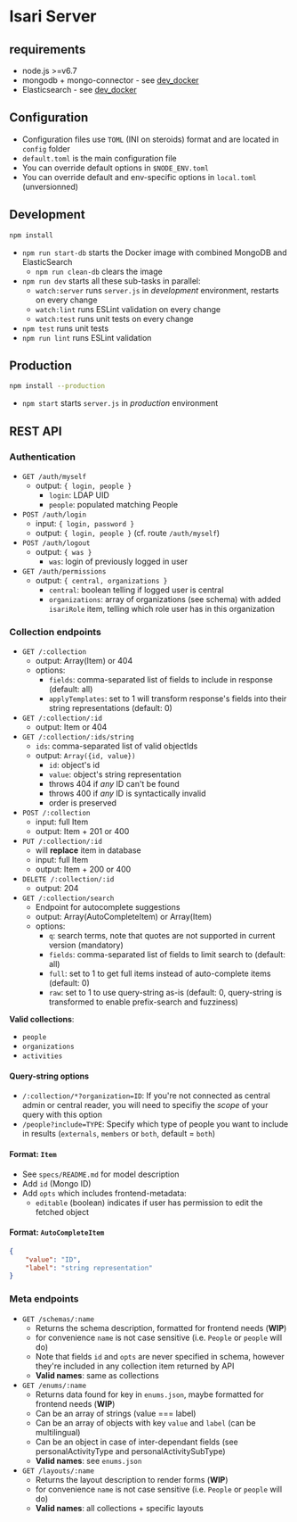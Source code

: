 # Isari Server

## requirements

* node.js >=v6.7
* mongodb + mongo-connector - see [dev_docker](./dev_docker)
* Elasticsearch - see [dev_docker](./dev_docker)

## Configuration

* Configuration files use `TOML` (INI on steroids) format and are located in `config` folder
* `default.toml` is the main configuration file
* You can override default options in `$NODE_ENV.toml`
* You can override default and env-specific options in `local.toml` (unversionned)

## Development

```sh
npm install
```

* `npm run start-db` starts the Docker image with combined MongoDB and ElasticSearch
	* `npm run clean-db` clears the image
* `npm run dev` starts all these sub-tasks in parallel:
	* `watch:server` runs `server.js` in *development* environment, restarts on every change
	* `watch:lint` runs ESLint validation on every change
	* `watch:test` runs unit tests on every change
* `npm test` runs unit tests
* `npm run lint` runs ESLint validation

## Production

```sh
npm install --production
```

* `npm start` starts `server.js` in *production* environment

## REST API

### Authentication

* `GET /auth/myself`
	* output: `{ login, people }`
		* `login`: LDAP UID
		* `people`: populated matching People
* `POST /auth/login`
	* input: `{ login, password }`
	* output: `{ login, people }` (cf. route `/auth/myself`)
* `POST /auth/logout`
	* output: `{ was }`
		* `was`: login of previously logged in user
* `GET /auth/permissions`
	* output: `{ central, organizations }`
		* `central`: boolean telling if logged user is central
		* `organizations`: array of organizations (see schema) with added `isariRole` item, telling which role user has in this organization

### Collection endpoints

* `GET /:collection`
	* output: Array(Item) or 404
	* options:
		* `fields`: comma-separated list of fields to include in response (default: all)
		* `applyTemplates`: set to 1 will transform response's fields into their string representations (default: 0)
* `GET /:collection/:id`
	* output: Item or 404
* `GET /:collection/:ids/string`
	* `ids`: comma-separated list of valid objectIds
	* output: `Array({id, value})`
		* `id`: object's id
		* `value`: object's string representation
		* throws 404 if *any* ID can't be found
		* throws 400 if *any* ID is syntactically invalid
		* order is preserved
* `POST /:collection`
	* input: full Item
	* output: Item + 201 or 400
* `PUT /:collection/:id`
	* will **replace** item in database
	* input: full Item
	* output: Item + 200 or 400
* `DELETE /:collection/:id`
	* output: 204
* `GET /:collection/search`
	* Endpoint for autocomplete suggestions
	* output: Array(AutoCompleteItem) or Array(Item)
	* options:
		* `q`: search terms, note that quotes are not supported in current version (mandatory)
		* `fields`: comma-separated list of fields to limit search to (default: all)
		* `full`: set to 1 to get full items instead of auto-complete items (default: 0)
		* `raw`: set to 1 to use query-string as-is (default: 0, query-string is transformed to enable prefix-search and fuzziness)

**Valid collections**:

* `people`
* `organizations`
* `activities`

#### Query-string options

* `/:collection/*?organization=ID`: If you're not connected as central admin or central reader, you will need to specifiy the *scope* of your query with this option
* `/people?include=TYPE`: Specify which type of people you want to include in results (`externals`, `members` or `both`, default = `both`)

#### Format: `Item`

* See `specs/README.md` for model description
* Add `id` (Mongo ID)
* Add `opts` which includes frontend-metadata:
	* `editable` (boolean) indicates if user has permission to edit the fetched object

#### Format: `AutoCompleteItem`

```json
{
	"value": "ID",
	"label": "string representation"
}
```

### Meta endpoints

* `GET /schemas/:name`
	* Returns the schema description, formatted for frontend needs (**WIP**)
	* for convenience `name` is not case sensitive (i.e. `People` or `people` will do)
	* Note that fields `id` and `opts` are never specified in schema, however they're included in any collection item returned by API
	* **Valid names**: same as collections
* `GET /enums/:name`
	* Returns data found for key in `enums.json`, maybe formatted for frontend needs (**WIP**)
	* Can be an array of strings (value === label)
	* Can be an array of objects with key `value` and `label` (can be multilingual)
	* Can be an object in case of inter-dependant fields (see personalActivityType and personalActivitySubType)
	* **Valid names**: see `enums.json`
* `GET /layouts/:name`
	* Returns the layout description to render forms (**WIP**)
	* for convenience `name` is not case sensitive (i.e. `People` or `people` will do)
	* **Valid names**: all collections + specific layouts
